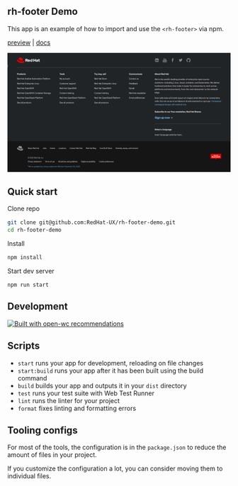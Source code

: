 ## rh-footer Demo

This app is an example of how to import and use the `<rh-footer>` via npm.

[preview](https://rh-footer-demo.vercel.app/) | [docs](https://github.com/RedHat-UX/red-hat-design-system/blob/main/elements/rh-footer/README.md)

![](screenshot.png)

## Quick start

Clone repo

```bash
git clone git@github.com:RedHat-UX/rh-footer-demo.git
cd rh-footer-demo
```

Install

```bash
npm install
```

Start dev server

```
npm run start
```

## Development

[![Built with open-wc recommendations](https://img.shields.io/badge/built%20with-open--wc-blue.svg)](https://github.com/open-wc)

## Scripts

- `start` runs your app for development, reloading on file changes
- `start:build` runs your app after it has been built using the build command
- `build` builds your app and outputs it in your `dist` directory
- `test` runs your test suite with Web Test Runner
- `lint` runs the linter for your project
- `format` fixes linting and formatting errors

## Tooling configs

For most of the tools, the configuration is in the `package.json` to reduce the amount of files in your project.

If you customize the configuration a lot, you can consider moving them to individual files.
